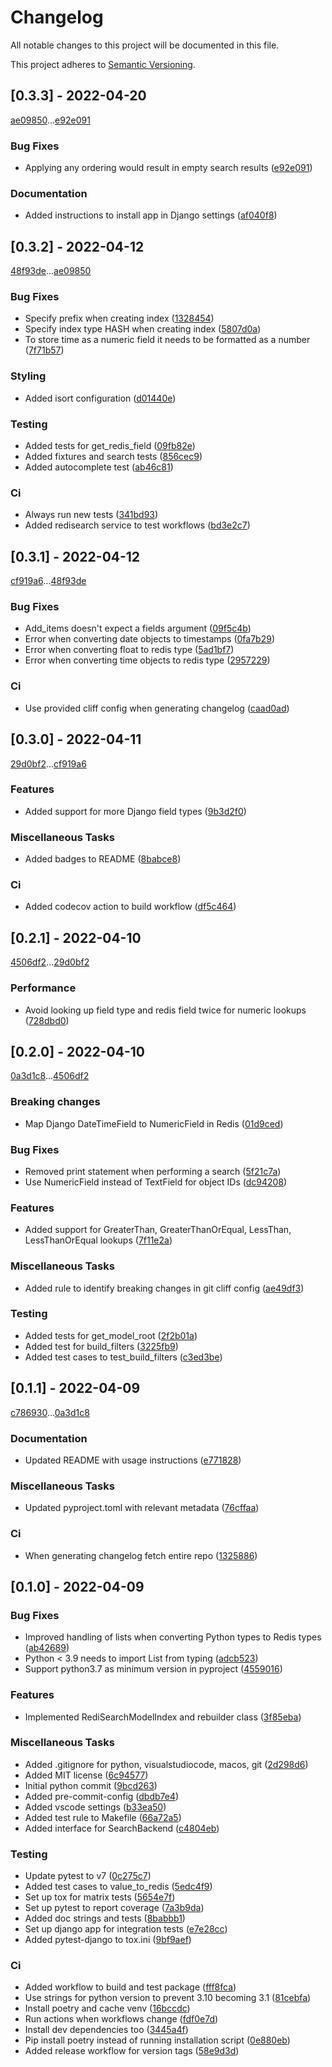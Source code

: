# Changelog

All notable changes to this project will be documented in this file.

This project adheres to [Semantic Versioning](https://semver.org/spec/v2.0.0.html).

## [0.3.3] - 2022-04-20

[ae09850](ae09850d64e7560888251d434547aad1e661b041)...[e92e091](e92e091162dd9b9d41ee880e1697ca2e8dcab90c)

### Bug Fixes

- Applying any ordering would result in empty search results ([e92e091](e92e091162dd9b9d41ee880e1697ca2e8dcab90c))

### Documentation

- Added instructions to install app in Django settings ([af040f8](af040f8f17d891e0251026fd0a1baf9a79c06bcb))

## [0.3.2] - 2022-04-12

[48f93de](48f93de2e765771100a2c340f23bb77afc5d369a)...[ae09850](ae09850d64e7560888251d434547aad1e661b041)

### Bug Fixes

- Specify prefix when creating index ([1328454](132845427b2935cb32b53f56eba47a9137bde9c6))
- Specify index type HASH when creating index ([5807d0a](5807d0a14b65467ae73bdbea0ff5f673fbe1d854))
- To store time as a numeric field it needs to be formatted as a number ([7f71b57](7f71b579c7df93109062a621d04a8ea2d39274f9))

### Styling

- Added isort configuration ([d01440e](d01440e142de381b2612f5daa3d3d7cafd6dadc5))

### Testing

- Added tests for get_redis_field ([09fb82e](09fb82ec648782282c72d405ac2d2fc761585bdc))
- Added fixtures and search tests ([856cec9](856cec96e7bdd37b09ff88bbc5293d2a606a2f86))
- Added autocomplete test ([ab46c81](ab46c81c1b5475b9f00134809f59fba4c718e463))

### Ci

- Always run new tests ([341bd93](341bd93f26a31af9a784ad41980e8fafb94f4165))
- Added redisearch service to test workflows ([bd3e2c7](bd3e2c7e7d81c6aaa87f359f5c01bec2a329738d))

## [0.3.1] - 2022-04-12

[cf919a6](cf919a65ddf992afd843b131172a99dd5dc814b1)...[48f93de](48f93de2e765771100a2c340f23bb77afc5d369a)

### Bug Fixes

- Add_items doesn't expect a fields argument ([09f5c4b](09f5c4b52aa67290671ca8e87bdce4d3f0953d2e))
- Error when converting date objects to timestamps ([0fa7b29](0fa7b29e9d00a102de427ec2102ccf2022386356))
- Error when converting float to redis type ([5ad1bf7](5ad1bf7544f3639a8212c5b82d1c590538305ab3))
- Error when converting time objects to redis type ([2957229](295722935e045efc3d7bab396dad31d7565ebc10))

### Ci

- Use provided cliff config when generating changelog ([caad0ad](caad0ad7032932a1e656c5d1e91ad38e4d003a55))

## [0.3.0] - 2022-04-11

[29d0bf2](29d0bf24638df1ba53bea75b121f390190e6d431)...[cf919a6](cf919a65ddf992afd843b131172a99dd5dc814b1)

### Features

- Added support for more Django field types ([9b3d2f0](9b3d2f0b3d19062f3c28dfc8e1f5320e4a17a898))

### Miscellaneous Tasks

- Added badges to README ([8babce8](8babce8ccf1439abf2d9cddc92981d3b83daf473))

### Ci

- Added codecov action to build workflow ([df5c464](df5c4640b5106947e8aaeb5115eb8d2ce682da4f))

## [0.2.1] - 2022-04-10

[4506df2](4506df29824a91d56c66841c1f26c2be79abc04e)...[29d0bf2](29d0bf24638df1ba53bea75b121f390190e6d431)

### Performance

- Avoid looking up field type and redis field twice for numeric lookups ([728dbd0](728dbd025f2860e7c56721d96c0f83572436bce8))

## [0.2.0] - 2022-04-10

[0a3d1c8](0a3d1c8bba45ddbc9e082d2f58b90136da5471ee)...[4506df2](4506df29824a91d56c66841c1f26c2be79abc04e)

### Breaking changes

- Map Django DateTimeField to NumericField in Redis ([01d9ced](01d9cedb421bfd02475fe08cc3192ea0dcdf07ac))

### Bug Fixes

- Removed print statement when performing a search ([5f21c7a](5f21c7ac343913984b3c67872a7da1314a55f3fb))
- Use NumericField instead of TextField for object IDs ([dc94208](dc942080b192ea66c0102e677d18c6a2efe4215a))

### Features

- Added support for GreaterThan, GreaterThanOrEqual, LessThan, LessThanOrEqual lookups ([7f11e2a](7f11e2a51815fa50732eeba3eb3066471b859ee5))

### Miscellaneous Tasks

- Added rule to identify breaking changes in git cliff config ([ae49df3](ae49df37eb34369baf0989f3f1c349a52057e11c))

### Testing

- Added tests for get_model_root ([2f2b01a](2f2b01a1ffa54fd6440695874a84c72e2492002a))
- Added test for build_filters ([3225fb9](3225fb9c7fb33a9ec06a3f04afa935340a73c912))
- Added test cases to test_build_filters ([c3ed3be](c3ed3beca567a9372af6868eb72b15941c4aab51))

## [0.1.1] - 2022-04-09

[c786930](c7869309a6f88a6ee3698d8118f0948a4ab8c2ba)...[0a3d1c8](0a3d1c8bba45ddbc9e082d2f58b90136da5471ee)

### Documentation

- Updated README with usage instructions ([e771828](e771828734ec949cd8110074cd502634eb5096d5))

### Miscellaneous Tasks

- Updated pyproject.toml with relevant metadata ([76cffaa](76cffaabc0f898c5d250c74ef7f70606082a9088))

### Ci

- When generating changelog fetch entire repo ([1325886](1325886109f1c8f35216452b7d1d2c37ca226339))

## [0.1.0] - 2022-04-09

### Bug Fixes

- Improved handling of lists when converting Python types to Redis types ([ab42689](ab42689747b3fb46260967cac4e31d96424935c2))
- Python < 3.9 needs to import List from typing ([adcb523](adcb5230a01e3b9b0e7fdd49de67a8298785b4bc))
- Support python3.7 as minimum version in pyproject ([4559016](4559016808e3efec14249798d75ed52370b6efb9))

### Features

- Implemented RediSearchModelIndex and rebuilder class ([3f85eba](3f85eba0ef3f0adf66c6ac5ca263a54768cb9084))

### Miscellaneous Tasks

- Added .gitignore for python, visualstudiocode, macos, git ([2d298d6](2d298d6787b5c2a9b262225678a210a54378d2c4))
- Added MIT license ([6c94577](6c94577678848c5cbae35a9b9f0afaebe31b9d3a))
- Initial python commit ([9bcd263](9bcd2634650a95a9576183db1559d32610eae0b6))
- Added pre-commit-config ([dbdb7e4](dbdb7e45e62bc87909198387848aa09ddedd53d8))
- Added vscode settings ([b33ea50](b33ea50f1030c3420ab07d1386357f535df99414))
- Added test rule to Makefile ([66a72a5](66a72a56ad701afbdf0a5241c6209066309438fc))
- Added interface for SearchBackend ([c4804eb](c4804ebe60b01981e9379320d5c06d2dc48d21a5))

### Testing

- Update pytest to v7 ([0c275c7](0c275c774ab8a961d95bee58bcc96fdbf06fde83))
- Added test cases to value_to_redis ([5edc4f9](5edc4f92ab811a662a1948577f07dce5271f94af))
- Set up tox for matrix tests ([5654e7f](5654e7f16b549dc5079c73a39f85615eaba8d2cc))
- Set up pytest to report coverage ([7a3b9da](7a3b9da5c36e2ab997b4f42c74a5f88301e804a4))
- Added doc strings and tests ([8babbb1](8babbb1ea2902c404807d5825dad4430e45286d2))
- Set up django app for integration tests ([e7e28cc](e7e28cc19e6f86e467fc83ddebf9506c3280ec75))
- Added pytest-django to tox.ini ([9bf9aef](9bf9aef86ad30dda9f1a9e4a52bf76cc9da79851))

### Ci

- Added workflow to build and test package ([fff8fca](fff8fca5466fa0938f759c06f65fcdad615dde45))
- Use strings for python version to prevent 3.10 becoming 3.1 ([81cebfa](81cebfaab401f2db4925dd022403e2c648ab9960))
- Install poetry and cache venv ([16bccdc](16bccdc9551603b92d379d0ae373496b81b02f81))
- Run actions when workflows change ([fdf0e7d](fdf0e7d1dd302843445909bbd4a14d94dd00fcb0))
- Install dev dependencies too ([3445a4f](3445a4f3a6a7786b89282e9f7b9fc67b0394eca2))
- Pip install poetry instead of running installation script ([0e880eb](0e880ebca98e619f3f1bd60e2e631039c54b4139))
- Added release workflow for version tags ([58e9d3d](58e9d3ded14539f069311d2a8a98834984f92e80))

<!-- generated by git-cliff -->
